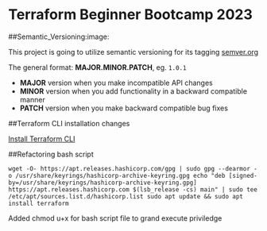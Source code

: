 # Terraform Beginner Bootcamp 2023


##Semantic_Versioning:image:

This project is going to utilize semantic versioning for its tagging
[semver.org](https://semver.org/)

The general format:
  **MAJOR.MINOR.PATCH**, eg. `1.0.1`

- **MAJOR** version when you make incompatible API changes
- **MINOR** version when you add functionality in a backward compatible manner
- **PATCH** version when you make backward compatible bug fixes

##Terraform CLI  installation changes

[Install Terraform CLI](https://developer.hashicorp.com/terraform/downloads)


##Refactoring bash script

`wget -O- https://apt.releases.hashicorp.com/gpg | sudo gpg --dearmor -o /usr/share/keyrings/hashicorp-archive-keyring.gpg
echo "deb [signed-by=/usr/share/keyrings/hashicorp-archive-keyring.gpg] https://apt.releases.hashicorp.com $(lsb_release -cs) main" | sudo tee /etc/apt/sources.list.d/hashicorp.list
sudo apt update && sudo apt install terraform`

Added chmod u+x for bash script file to grand execute priviledge

